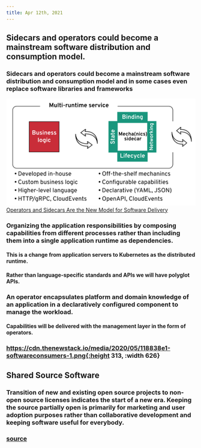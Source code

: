 ```yaml
---
title: Apr 12th, 2021
---
```


## Sidecars and operators could become a mainstream software distribution and consumption model.
### Sidecars and operators could become a mainstream software distribution and consumption model and in some cases even replace software libraries and frameworks
![image.png](../assets/image_1618231953924_0.png) 
[Operators and Sidecars Are the New Model for Software Delivery](https://hyp.is/JsOPDJuNEeuBKIvze3YQ9Q/thenewstack.io/operators-and-sidecars-are-the-new-model-for-software-delivery/)
### Organizing the application responsibilities by composing capabilities from different processes rather than including them into a single application runtime as dependencies.
#### This is a change from application servers to Kubernetes as the distributed runtime.
#### Rather than language-specific standards and APIs we will have polyglot APIs.
### An operator encapsulates platform and domain knowledge of an application in a declaratively configured component to manage the workload.
#### Capabilities will be delivered with the management layer in the form of operators.
### https://cdn.thenewstack.io/media/2020/05/118838e1-softwareconsumers-1.png{:height 313, :width 626}
## Shared Source Software
### Transition of new and existing open source projects to non-open source licenses indicates the start of a new era. Keeping the source partially open is primarily for marketing and user adoption purposes rather than collaborative development and keeping software useful for everybody.
### [source](https://hyp.is/QsgK1puVEeuIbKt92mP9kA/monetize.substack.com/p/open-source-eras)

